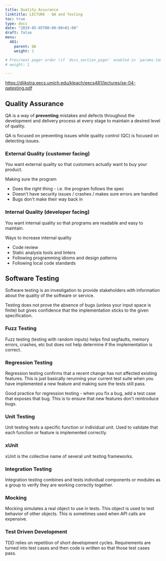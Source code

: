 ```yaml
---
title: Quality Assurance
linktitle: LECTURE - QA and Testing
toc: true
type: docs
date: "2019-05-05T00:00:00+01:00"
draft: false
menu:
  481:
    parent: QA
    weight: 1

# Prev/next pager order (if `docs_section_pager` enabled in `params.toml`)
# weight: 1

---
```


https://dijkstra.eecs.umich.edu/kleach/eecs481/lectures/se-04-qatesting.pdf

## Quality Assurance

QA is a way of **preventing** mistakes and defects throughout the development and delivery process at every stage to maintain a desired level of quality. 

QA is focused on preventing issues while quality control (QC) is focused on detecting issues.

### External Quality (customer facing)

You want external quality so that customers actually want to buy your product.

Making sure the program

- Does the right thing - i.e. the program follows the spec
- Doesn't have security issues / crashes / makes sure errors are handled
- Bugs don't make their way back in

### Internal Quality (developer facing)

You want internal quality so that programs are readable and easy to maintain.

Ways to increase internal quality

- Code review
- Static analysis tools and linters
- Following programming idioms and design patterns
- Following local code standards

## Software Testing

Software testing is an investigation to provide stakeholders with information about the quality of the software or service. 

Testing does not prove the absence of bugs (unless your input space is finite) but gives confidence that the implementation sticks to the given specification.

### Fuzz Testing

Fuzz testing (testing with random inputs) helps find segfaults, memory errors, crashes, etc but does not help determine if the implementation is correct.

### Regression Testing

Regression testing confirms that a recent change has not affected existing features. This is just basically rerunning your current test suite when you have implemented a new feature and making sure the tests still pass. 

Good practice for regression testing - when you fix a bug, add a test case that exposes that bug. This is to ensure that new features don't reintroduce bugs.

### Unit Testing

Unit testing tests a specific function or individual unit. Used to validate that each function or feature is implemented correctly.

### xUnit

xUnit is the collective name of several unit testing frameworks.

### Integration Testing

Integration testing combines and tests individual components or modules as a group to verify they are working correctly together. 

### Mocking

Mocking simulates a real object to use in tests. This object is used to test behavior of other objects. This is sometimes used when API calls are expensive.

### Test Driven Development

TDD relies on repetition of short development cycles. Requirements are turned into test cases and then code is written so that those test cases pass.



